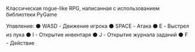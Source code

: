 Классическая rogue-like RPG, написанная с использованием библиотеки PyGame

Упавление:
 ⚫ WASD - Движение игрока
 ⚫ SPACE - Атака
 ⚫ E - Выстрел из лука
 ⚫ I - Открытие инвентаря
 ⚫ J - Открытие журнала заданий
 ⚫ F - Действие
 
